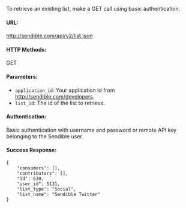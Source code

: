To retrieve an existing list, make a GET call using basic authentication.

#### URL: ####
http://sendible.com/api/v2/list.json

#### HTTP Methods: ####
GET

#### Parameters: ####
  * `application_id`: Your application id from http://sendible.com/developers.
  * `list_id`: The id of the list to retrieve.

#### Authentication: ####
Basic authentication with username and password or remote API key belonging to the Sendible user.

#### Success Response: ####
```
{
    "consumers": [],
    "contributors": [],
    "id": 630,
    "user_id": 5131,
    "list_type": "Social",
    "list_name": "Sendible Twitter"
}
```
